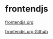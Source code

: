 # frontendjs
[frontendjs.org](https://frontendjs.org)

[frontendjs.org Github](https://github.com/damiantoczek/frontendjs.org)
